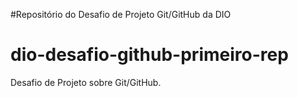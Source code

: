 #Repositório do Desafio de Projeto Git/GitHub da DIO
# dio-desafio-github-primeiro-rep
Desafio de Projeto sobre Git/GitHub. 
